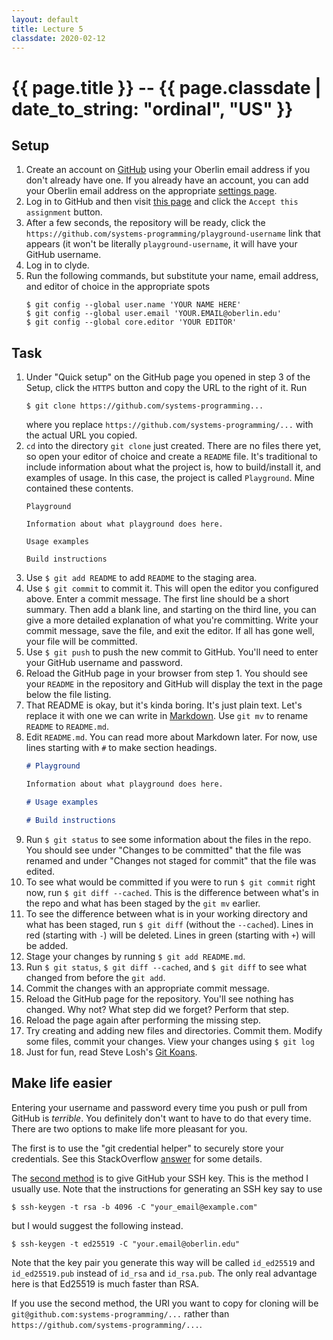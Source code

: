 ```yaml
---
layout: default
title: Lecture 5
classdate: 2020-02-12
---
```

# {{ page.title }} -- {{ page.classdate | date_to_string: "ordinal", "US" }}

## Setup
1. Create an account on [GitHub](https://github.com) using your Oberlin email
   address if you don't already have one. If you already have an account, you
   can add your Oberlin email address on the appropriate
   [settings page](https://github.com/settings/emails).
2. Log in to GitHub and then visit [this
   page](https://classroom.github.com/a/4B3xo8pv) and click the `Accept this
   assignment` button.
3. After a few seconds, the repository will be ready, click the
   `https://github.com/systems-programming/playground-username` link that appears
   (it won't be literally `playground-username`, it will have your GitHub
   username.
4. Log in to clyde.
5. Run the following commands, but substitute your name, email address, and
   editor of choice in the appropriate spots
   ```
   $ git config --global user.name 'YOUR NAME HERE'
   $ git config --global user.email 'YOUR.EMAIL@oberlin.edu'
   $ git config --global core.editor 'YOUR EDITOR'
   ```

## Task
1.  Under "Quick setup" on the GitHub page you opened in step 3 of the Setup,
    click the `HTTPS` button and copy the URL to the right of it. Run
    ```
    $ git clone https://github.com/systems-programming...
    ```
    where you replace `https://github.com/systems-programming/...` with the
    actual URL you copied.
2.  `cd` into the directory `git clone` just created. There are no files there
    yet, so open your editor of choice and create a `README` file. It's
    traditional to include information about what the project is, how to
    build/install it, and examples of usage. In this case, the project is
    called `Playground`. Mine contained these contents.
    ```
    Playground
    
    Information about what playground does here.
    
    Usage examples
    
    Build instructions
    ```
3.  Use `$ git add README` to add `README` to the staging area.
4.  Use `$ git commit` to commit it. This will open the editor you configured
    above. Enter a commit message. The first line should be a short summary.
    Then add a blank line, and starting on the third line, you can give a more
    detailed explanation of what you're committing. Write your commit message,
    save the file, and exit the editor. If all has gone well, your file will be
    committed.
5.  Use `$ git push` to push the new commit to GitHub. You'll need to enter
    your GitHub username and password.
6.  Reload the GitHub page in your browser from step 1. You should see your
    `README` in the repository and GitHub will display the text in the page below
    the file listing.
7.  That README is okay, but it's kinda boring. It's just plain text. Let's
    replace it with one we can write in
    [Markdown](https://guides.github.com/features/mastering-markdown/). Use
    `git mv` to rename `README` to `README.md`.
8.  Edit `README.md`. You can read more about Markdown later. For now, use
    lines starting with `#` to make section headings.
    ``` markdown
    # Playground
    
    Information about what playground does here.
    
    # Usage examples
    
    # Build instructions
    ```
9.  Run `$ git status` to see some information about the files in the repo. You
    should see under "Changes to be committed" that the file was renamed and
    under "Changes not staged for commit" that the file was edited.
10. To see what would be committed if you were to run `$ git commit` right
    now, run `$ git diff --cached`. This is the difference between what's in
    the repo and what has been staged by the `git mv` earlier.
11. To see the difference between what is in your working directory and what
    has been staged, run `$ git diff` (without the `--cached`). Lines in red
    (starting with `-`) will be deleted. Lines in green (starting with `+`)
    will be added.
12. Stage your changes by running `$ git add README.md`.
13. Run `$ git status`, `$ git diff --cached`, and `$ git diff` to see what
    changed from before the `git add`.
14. Commit the changes with an appropriate commit message.
15. Reload the GitHub page for the repository. You'll see nothing has changed.
    Why not? What step did we forget? Perform that step.
16. Reload the page again after performing the missing step.
17. Try creating and adding new files and directories. Commit them. Modify
    some files, commit your changes. View your changes using `$ git log`
18. Just for fun, read Steve Losh's [Git Koans](http://stevelosh.com/blog/2013/04/git-koans/).

## Make life easier
Entering your username and password every time you push or pull from GitHub is
_terrible_. You definitely don't want to have to do that every time. There are
two options to make life more pleasant for you.

The first is to use the "git credential helper" to securely store your
credentials. See this StackOverflow
[answer](https://stackoverflow.com/a/51505417) for some details.

The [second
method](https://help.github.com/en/articles/connecting-to-github-with-ssh) is
to give GitHub your SSH key. This is the method I usually use. Note that the
instructions for generating an SSH key say to use
```
$ ssh-keygen -t rsa -b 4096 -C "your_email@example.com"
```
but I would suggest the following instead.
```
$ ssh-keygen -t ed25519 -C "your.email@oberlin.edu"
```
Note that the key pair you generate this way will be called `id_ed25519` and
`id_ed25519.pub` instead of `id_rsa` and `id_rsa.pub`. The only real advantage
here is that Ed25519 is much faster than RSA.

If you use the second method, the URI you want to copy for cloning will be
`git@github.com:systems-programming/...` rather than
`https://github.com/systems-programming/...`.
